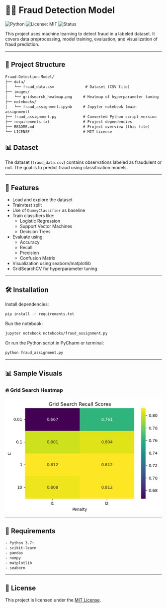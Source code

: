 
# 🕵️‍♂️ Fraud Detection Model

![Python](https://img.shields.io/badge/Python-3.9+-blue?logo=python)
![License: MIT](https://img.shields.io/badge/License-MIT-yellow.svg)
![Status](https://img.shields.io/badge/Status-Completed-brightgreen)

This project uses machine learning to detect fraud in a labeled dataset. It covers data preprocessing, model training, evaluation, and visualization of fraud prediction.

---

## 📂 Project Structure

```
Fraud-Detection-Model/
├── data/
│   └── fraud_data.csv              # Dataset (CSV file)
├── images/
│   └── gridsearch_heatmap.png     # Heatmap of hyperparameter tuning
├── notebooks/
│   └── fraud_assignment.ipynb     # Jupyter notebook (main assignment)
├── fraud_assignment.py            # Converted Python script version
├── requirements.txt               # Project dependencies
├── README.md                      # Project overview (this file)
└── LICENSE                        # MIT License
```

## 📊 Dataset

The dataset (`fraud_data.csv`) contains observations labeled as fraudulent or not. The goal is to predict fraud using classification models.

---

## 🌟 Features

- Load and explore the dataset
- Train/test split
- Use of `DummyClassifier` as baseline
- Train classifiers like:
  - Logistic Regression
  - Support Vector Machines
  - Decision Trees
- Evaluate using:
  - Accuracy
  - Recall
  - Precision
  - Confusion Matrix
- Visualization using seaborn/matplotlib
- GridSearchCV for hyperparameter tuning

---

## 🛠️ Installation

Install dependencies:

```bash
pip install -r requirements.txt
```

Run the notebook:

```bash
jupyter notebook notebooks/fraud_assignment.py
```

Or run the Python script in PyCharm or terminal:

```bash
python fraud_assignment.py
```

---

## 📊 Sample Visuals

### 🔥 Grid Search Heatmap
![Grid Search Heatmap](images/gridsearch_heatmap.png)

---

## 📌 Requirements

```
- Python 3.7+
- scikit-learn
- pandas
- numpy
- matplotlib
- seaborn
```

---
## 📄 License

This project is licensed under the [MIT License](LICENSE).
